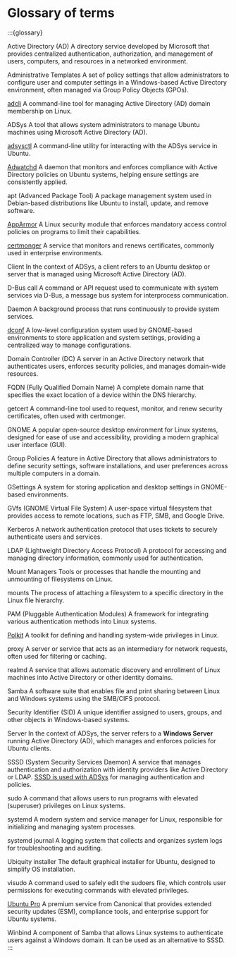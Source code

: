 # Glossary of terms

<!--
NOTE: Examples included for illustration
Pay particular attention to Ubuntu- or Linux-specific
concepts, tools or packages that a Windows users might
not be familiar with.
-->
:::{glossary}

Active Directory (AD)
  A directory service developed by Microsoft that provides centralized authentication, authorization, and management of users, computers, and resources in a networked environment.

Administrative Templates
  A set of policy settings that allow administrators to configure user and computer settings in a Windows-based Active Directory environment, often managed via Group Policy Objects (GPOs).

[adcli](https://manpages.ubuntu.com/manpages/xenial/man8/adcli.8.html)
  A command-line tool for managing Active Directory (AD) domain membership on Linux.

ADSys
  A tool that allows system administrators to manage Ubuntu machines using Microsoft Active Directory (AD).

[adsysctl](https://documentation.ubuntu.com/adsys/en/latest/reference/adsysctl-cli/)
  A command-line utility for interacting with the ADSys service in Ubuntu.

[Adwatchd](https://documentation.ubuntu.com/adsys/en/latest/reference/adwatchd/)
  A daemon that monitors and enforces compliance with Active Directory policies on Ubuntu systems, helping ensure settings are consistently applied.

apt (Advanced Package Tool)
  A package management system used in Debian-based distributions like Ubuntu to install, update, and remove software.

[AppArmor](https://documentation.ubuntu.com/server/how-to/security/apparmor/)
  A Linux security module that enforces mandatory access control policies on programs to limit their capabilities.

[certmonger](https://manpages.ubuntu.com/manpages/focal/man8/certmonger.8.html)
  A service that monitors and renews certificates, commonly used in enterprise environments.

Client
  In the context of ADSys, a client refers to an Ubuntu desktop or server that is managed using Microsoft Active Directory (AD).

D-Bus call
  A command or API request used to communicate with system services via D-Bus, a message bus system for interprocess communication.

Daemon
  A background process that runs continuously to provide system services.

[dconf](https://documentation.ubuntu.com/adsys/en/latest/explanation/dconf/)
  A low-level configuration system used by GNOME-based environments to store application and system settings, providing a centralized way to manage configurations.

Domain Controller (DC)
  A server in an Active Directory network that authenticates users, enforces security policies, and manages domain-wide resources.

FQDN (Fully Qualified Domain Name)
  A complete domain name that specifies the exact location of a device within the DNS hierarchy.

getcert
  A command-line tool used to request, monitor, and renew security certificates, often used with certmonger.

GNOME
  A popular open-source desktop environment for Linux systems, designed for ease of use and accessibility, providing a modern graphical user interface (GUI).

Group Policies
  A feature in Active Directory that allows administrators to define security settings, software installations, and user preferences across multiple computers in a domain.

GSettings
  A system for storing application and desktop settings in GNOME-based environments.

GVfs (GNOME Virtual File System)
  A user-space virtual filesystem that provides access to remote locations, such as FTP, SMB, and Google Drive.

Kerberos
  A network authentication protocol that uses tickets to securely authenticate users and services.

LDAP (Lightweight Directory Access Protocol)
  A protocol for accessing and managing directory information, commonly used for authentication.

Mount Managers
  Tools or processes that handle the mounting and unmounting of filesystems on Linux.

mounts
  The process of attaching a filesystem to a specific directory in the Linux file hierarchy.

PAM (Pluggable Authentication Modules)
  A framework for integrating various authentication methods into Linux systems.

[Polkit](https://manpages.ubuntu.com/manpages/focal/man8/polkit.8.html)
  A toolkit for defining and handling system-wide privileges in Linux.

proxy
  A server or service that acts as an intermediary for network requests, often used for filtering or caching.

realmd
  A service that allows automatic discovery and enrollment of Linux machines into Active Directory or other identity domains.

Samba
  A software suite that enables file and print sharing between Linux and Windows systems using the SMB/CIFS protocol.

Security Identifier (SID)
  A unique identifier assigned to users, groups, and other objects in Windows-based systems.

Server
  In the context of ADSys, the server refers to a **Windows Server** running Active Directory (AD), which manages and enforces policies for Ubuntu clients.

SSSD (System Security Services Daemon)
  A service that manages authentication and authorization with identity providers like Active Directory or LDAP. [SSSD is used with ADSys](https://documentation.ubuntu.com/adsys/en/stable/explanation/adsys-ref-arch/) for managing authentication and policies.

sudo
  A command that allows users to run programs with elevated (superuser) privileges on Linux systems.

systemd
  A modern system and service manager for Linux, responsible for initializing and managing system processes.

systemd journal
  A logging system that collects and organizes system logs for troubleshooting and auditing.

Ubiquity installer
  The default graphical installer for Ubuntu, designed to simplify OS installation.

visudo
  A command used to safely edit the sudoers file, which controls user permissions for executing commands with elevated privileges.

[Ubuntu Pro](https://ubuntu.com/pro)
  A premium service from Canonical that provides extended security updates (ESM), compliance tools, and enterprise support for Ubuntu systems.

Winbind
  A component of Samba that allows Linux systems to authenticate users against a Windows domain. It can be used as an alternative to SSSD.
:::



